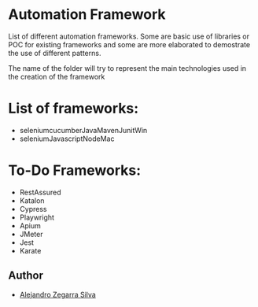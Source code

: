 <h1>Automation Framework</h1>

List of different automation frameworks. Some are basic use of libraries or POC for existing frameworks and some are more elaborated to demostrate the use of different patterns.

The name of the folder will try to represent the main technologies used in the creation of the framework

# List of frameworks:
* seleniumcucumberJavaMavenJunitWin
* seleniumJavascriptNodeMac

# To-Do Frameworks:
* RestAssured
* Katalon
* Cypress
* Playwright
* Apium
* JMeter
* Jest
* Karate


## Author
- [Alejandro Zegarra Silva](https://www.linkedin.com/in/alejandromzs/)